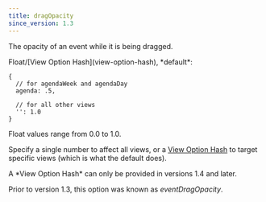 ```yaml
---
title: dragOpacity
since_version: 1.3
---
```


The opacity of an event while it is being dragged.

<div class='spec' markdown='1'>
Float/[View Option Hash](view-option-hash), *default*:

```
{
  // for agendaWeek and agendaDay
  agenda: .5,

  // for all other views
  '': 1.0
}
```
</div>

Float values range from 0.0 to 1.0.

Specify a single number to affect all views, or a [View Option Hash](view-option-hash) to target specific views (which is what the default does).

<div class='version-info' markdown='1'>
A *View Option Hash* can only be provided in versions 1.4 and later.

Prior to version 1.3, this option was known as *eventDragOpacity*.
</div>

